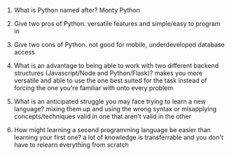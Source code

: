 1. What is Python named after?
   Monty Python

2. Give two pros of Python.
   versatile features and simple/easy to program in

3. Give two cons of Python.
   not good for mobile, underdeveloped database access

4. What is an advantage to being able to work with two different backend structures (Javascript/Node and Python/Flask)?
   makes you more versatile and able to use the one best suited for the task instead of forcing the one you're familiar with onto every problem

5. What is an anticipated struggle you may face trying to learn a new language?
   mixing them up and using the wrong syntax or misapplying concepts/techniques valid in one that aren't valid in the other

6. How might learning a second programming language be easier than learning your first one?
   a lot of knowledge is transferrable and you don't have to relearn everything from scratch
